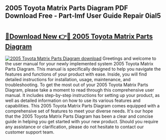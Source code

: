 ## 2005 Toyota Matrix Parts Diagram PDF Download Free - Part-lmf User Guide Repair 0ial5

# <h2><a href="http://dfsoo5.blite.top/?on=2005+Toyota+Matrix+Parts+Diagram">🔗Download New 👉🔴 2005 Toyota Matrix Parts Diagram</a></h2>

[![2005 Toyota Matrix Parts Diagram download](https://i.imgur.com/lujVjoI.png)](http://dfsoo5.blite.top/?on=2005+Toyota+Matrix+Parts+Diagram)
Greetings and welcome to the user manual for your newly implemented system 2005 Toyota Matrix Parts Diagram. This manual is specifically designed to help you navigate the features and functions of your product with ease. Inside, you will find detailed instructions for installation, usage, maintenance, and troubleshooting. To get the most out of your 2005 Toyota Matrix Parts Diagram, please take a moment to read through this comprehensive user manual. It includes step-by-step instructions for setting up your product, as well as detailed information on how to use its various features and capabilities. This 2005 Toyota Matrix Parts Diagram comes equipped with a comprehensive set of features to meet your diverse needs. It's our hope that the 2005 Toyota Matrix Parts Diagram has been a clear and concise guide in helping you get started with your new product. Should you require any assistance or clarification, please do not hesitate to contact our customer support team.
